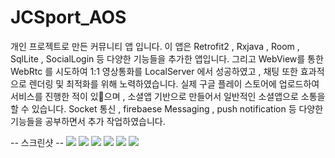 # JCSport_AOS
개인 프로젝트로 만든 커뮤니티 앱 입니다. 이 앱은 Retrofit2 , Rxjava , Room , SqlLite , SocialLogin 등 다양한 기능들을 추가한 앱입니다.
그리고 WebView를 통한 WebRtc 를 시도하여 1:1 영상통화를 LocalServer 에서 성공하였고 , 채팅 또한 효과적으로 렌더링 및 최적화를 위해 노력하였습니다. 
실제 구글 플레이 스토어에 업로드하여 서비스를 진행한 적이 있으며 , 소셜앱 기반으로 만들어서 일반적인 소셜앱으로 소통을 할 수 있습니다.
Socket 통신 , firebaese Messaging , push notification 등 다양한 기능들을 공부하면서 추가 작업하였습니다.

-- 스크린샷 --
<img src="https://lh3.googleusercontent.com/vgqGitSwLEYztMz8C8VhRSDAO8iSR_S90wnYdLbVGYmeomEB9NS5U1pyR0QwVJd5tNQ"></img>
<img src="https://lh3.googleusercontent.com/rjRuEXbzzDfwatO9jIs5JlRSqS2F9jK-sW6klFPvMmDdXe34fWfUe7g96Z8DppKxuUg"></img>
<img src="https://lh3.googleusercontent.com/iaIbOif9iBUUpi8h7WJc3vRhAyGUqiyOPSrqsJyDWV0IsehlW4s2RbCAo12HATfqnA"></img>
<img src="https://lh3.googleusercontent.com/jrmgkJxkKXcUXNf1ODC7og7bH8uZipNsmPK-o82uhy_iROSdn3y9WNAylxN76qDbh8U"></img>
<img src="https://lh3.googleusercontent.com/Sy_RwEiJwuKmBQ_HnB9jA4lingADRw2MYqO2nk5qN1ecKfRn4zafKPKodD2eMzuSnHg"></img>
<img src="https://lh3.googleusercontent.com/o9XS0wQv78J32RH5ilnH5jcUiPfkC6eRkvwbfnx7DKCNdIb-u8GCM06Bt2Hjn7Ngr2zK"></img>



